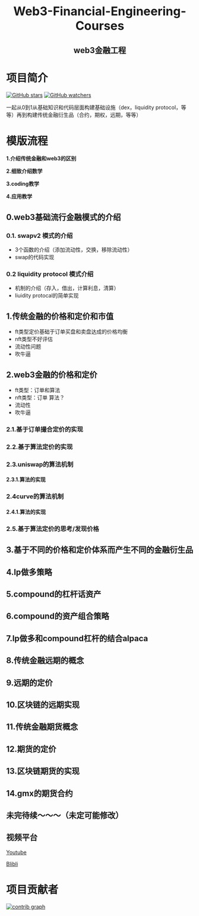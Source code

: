 

<h1 align="center">
  <span style="font-size: 32px;"> Web3-Financial-Engineering-Courses </span>
  
</h1>
 
 
<h2 align="center">
  web3金融工程
</h2>
   
# 项目简介
 
 
[![GitHub stars](https://img.shields.io/github/stars/PhiloCwh/Web3-Financial-Engineering-Courses/.svg?style=social&label=Stars)](https://github.com/PhiloCwh/Web3-Financial-Engineering-Courses)                                   [![GitHub watchers](https://img.shields.io/github/watchers/PhiloCwh/Web3-Financial-Engineering-Courses.svg?style=social&label=Watch)](https://github.com/PhiloCwh/Web3-Financial-Engineering-Courses)


一起从0到1从基础知识和代码层面构建基础设施（dex，liquidity protocol，等等）再到构建传统金融衍生品（合约，期权，远期，等等）

# 模版流程

**1.介绍传统金融和web3的区别**

**2.细致介绍数学**

**3.coding教学**

**4.应用教学**

## 0.web3基础流行金融模式的介绍
### 0.1. swapv2 模式的介绍
- 3个函数的介绍（添加流动性，交换，移除流动性）
- swap的代码实现
### 0.2 liquidity protocol 模式介绍
- 机制的介绍（存入，借出，计算利息，清算）
- liuidity protocal的简单实现

## 1.传统金融的价格和定价和市值
- ft类型定价基础于订单买盘和卖盘达成的价格均衡
- nft类型不好评估
- 流动性问题
- 吹牛逼

## 2.web3金融的价格和定价
- ft类型：订单和算法
- nft类型：订单 算法？
- 流动性
- 吹牛逼


### 2.1.基于订单撮合定价的实现

### 2.2.基于算法定价的实现

### 2.3.uniswap的算法机制

#### 2.3.1.算法的实现

### 2.4curve的算法机制

#### 2.4.1.算法的实现

### 2.5.基于算法定价的思考/发现价格

## 3.基于不同的价格和定价体系而产生不同的金融衍生品

## 4.lp做多策略

## 5.compound的杠杆话资产

## 6.compound的资产组合策略

## 7.lp做多和compound杠杆的结合alpaca

## 8.传统金融远期的概念

## 9.远期的定价

## 10.区块链的远期实现

## 11.传统金融期货概念

## 12.期货的定价

## 13.区块链期货的实现

## 14.gmx的期货合约

## 未完待续～～～（未定可能修改）









## 视频平台

[Youtube](https://www.youtube.com/channel/UCPMvS2rBDyTxQKHyBeiHvKg)


[Blibli](https://space.bilibili.com/323920542/channel/collectiondetail?sid=1078973)


# 项目贡献者


[![contrib graph](https://contrib.rocks/image?repo=PhiloCwh/Web3-Financial-Engineering-Courses)](https://github.com/PhiloCwh/Web3-Financial-Engineering-Courses/graphs/contributors)  

